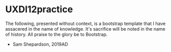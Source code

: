 # UXDI12practice
The following, presented without context, is a bootstrap template that I have assacered in the name of knowledge. It's sacrifice will be noted in the name of history. All praise to the glory be to Bootstrap.

- Sam Shepardson, 2019AD
